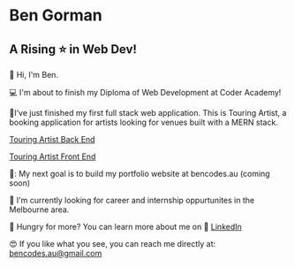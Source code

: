 # Ben Gorman
## A Rising :star: in Web Dev!

👋 Hi, I'm Ben.

💻 I'm about to finish my Diploma of Web Development at Coder Academy!

🤘I’ve just finished my first full stack web application. This is Touring Artist, a booking application for artists looking for venues built with a MERN stack. 


[Touring Artist Back End](https://github.com/bencodes-au/Touring-Artist-Back-End)


[Touring Artist Front End](https://github.com/bencodes-au/Touring-Artist-Front-End)

🎯: My next goal is to build my portfolio website at bencodes.au (coming soon)

🔭 I'm currently looking for career and internship oppurtunites in the Melbourne area. 


🍗 Hungry for more? You can learn more about me on 📑 [LinkedIn](https://linkedin.com/in/bencodes-au)


😍 If you like what you see, you can reach me directly at: bencodes.au@gmail.com


<!--
**bencodes-au/bencodes-au** is a ✨ _special_ ✨ repository because its `README.md` (this file) appears on your GitHub profile.

Here are some ideas to get you started:

- 🔭 I’m currently working on ...
- 🌱 I’m currently learning ...
- 👯 I’m looking to collaborate on ...
- 🤔 I’m looking for help with ...
- 💬 Ask me about ...
- 📫 How to reach me: ...
- 😄 Pronouns: ...
- ⚡ Fun fact: ...
-->
